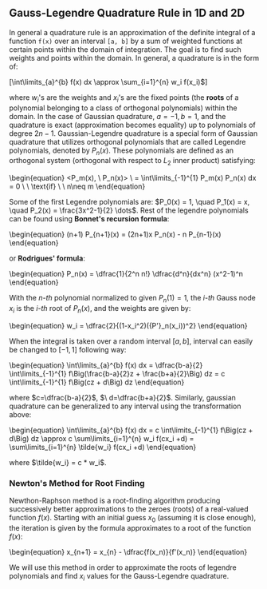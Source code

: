 ## Gauss-Legendre Quadrature Rule in 1D and 2D

In general a quadrature rule is an approximation of the definite integral of a function `f(x)` over an interval `[a, b]` by a sum of weighted functions at certain points within the domain of integration. The goal is to find such weights and points within the domain. In general, a quadrature is in the form of:

\[\int\limits_{a}^{b} f(x) dx \approx \sum_{i=1}^{n} w_i f(x_i)$\]

where $w_i$'s are the weights and $x_i$'s are the fixed points (the **roots** of a polynomial belonging to a class of orthogonal polynomials) within the domain. In the case of Gaussian quadrature, $a=-1, b=1$, and the quadrature is exact (approximation becomes equality) up to polynomials of degree $2n-1$. Gaussian-Legendre quadrature is a special form of Gaussian quadrature that utilizes orthogonal polynomials that are called Legendre polynomials, denoted by $P_n(x)$. These polynomials are defined as an orthogonal system (orthogonal with respect to $L_2$ inner product) satisfying:

\begin{equation}
<P_m(x), \ P_n(x)> \ = \int\limits_{-1}^{1} P_m(x) P_n(x) dx = 0 \ \ \text{if} \ \ n\neq m
\end{equation}

Some of the first Legendre polynomials are: $P_0(x) = 1, \quad P_1(x) = x, \quad P_2(x) = \frac{3x^2-1}{2} \dots$. Rest of the legendre polynomials can be found using **Bonnet's recursion formula**:

\begin{equation}
(n+1) P_{n+1}(x) = (2n+1)x P_n(x) - n P_{n-1}(x)
\end{equation}


or **Rodrigues' formula**:

\begin{equation}
P_n(x) = \dfrac{1}{2^n n!} \dfrac{d^n}{dx^n} (x^2-1)^n
\end{equation}

With the *n-th* polynomial normalized to given $P_n(1) = 1$, the *i-th* Gauss node $x_i$ is the *i-th* root of $P_n(x)$, and the weights are given by:

\begin{equation}
w_i = \dfrac{2}{(1-x_i^2)({P'}_n(x_i))^2}
\end{equation}

When the integral is taken over a random interval $[a, b]$, interval can easily be changed to $[-1, 1]$ following way:

\begin{equation}
\int\limits_{a}^{b} f(x) dx = \dfrac{b-a}{2} \int\limits_{-1}^{1} f\Big(\frac{b-a}{2}z + \frac{b+a}{2}\Big) dz = c \int\limits_{-1}^{1} f\Big(cz + d\Big) dz
\end{equation}

where $c=\dfrac{b-a}{2}$,  $\ d=\dfrac{b+a}{2}$. Similarly, gaussian quadrature can be generalized to any interval using the transformation above:

\begin{equation}
\int\limits_{a}^{b} f(x) dx = c \int\limits_{-1}^{1} f\Big(cz + d\Big) dz \approx c \sum\limits_{i=1}^{n} w_i f(cx_i +d) = \sum\limits_{i=1}^{n} \tilde{w_i} f(cx_i +d)
\end{equation}

where $\tilde{w_i} = c * w_i$.

### Newton's Method for Root Finding

Newthon-Raphson method is a root-finding algorithm producing successively better approximations to the zeroes (roots) of a real-valued function $f(x)$. Starting with an initial guess $x_0$ (assuming it is close enough), the iteration is given by the formula approximates to a root of the function $f(x)$:

\begin{equation}
x_{n+1} = x_{n} - \dfrac{f(x_n)}{f'(x_n)}
\end{equation}

We will use this method in order to approximate the roots of legendre polynomials and find $x_i$ values for the Gauss-Legendre quadrature.
